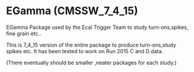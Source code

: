 # EGamma (CMSSW_7_4_15)

EGamma Package used by the Ecal Trigger Team to study turn-ons,spikes, fine grain etc..


This is 7_4_15 version of the entire package to produce turn-ons,study spikes etc. It has been tested to work on Run 2015 C and D data.

(There eventually should be smaller ,neater packages for each study.)
 